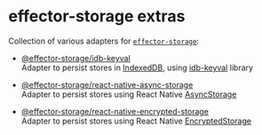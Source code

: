 # effector-storage extras

Collection of various adapters for [`effector-storage`](https://github.com/yumauri/effector-storage):

- [@effector-storage/idb-keyval](https://github.com/yumauri/effector-storage-extras/tree/main/packages/idb-keyval)<br>
  Adapter to persist stores in [IndexedDB](https://developer.mozilla.org/en-US/docs/Web/API/IndexedDB_API), using [idb-keyval](https://github.com/jakearchibald/idb-keyval) library

- [@effector-storage/react-native-async-storage](https://github.com/yumauri/effector-storage-extras/tree/main/packages/react-native-async-storage)<br>
  Adapter to persist stores using React Native [AsyncStorage](https://react-native-async-storage.github.io/async-storage/)

- [@effector-storage/react-native-encrypted-storage](https://github.com/yumauri/effector-storage-extras/tree/main/packages/react-native-encrypted-storage)<br>
  Adapter to persist stores using React Native [EncryptedStorage](https://github.com/emeraldsanto/react-native-encrypted-storage)

